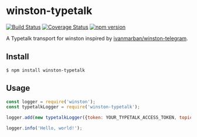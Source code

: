 winston-typetalk
===

[![Build Status](https://travis-ci.org/is2ei/winston-typetalk.svg?branch=master)][travis]
[![Coverage Status](https://coveralls.io/repos/github/is2ei/winston-typetalk/badge.svg?branch=master)][coveralls]
[![npm version](https://badge.fury.io/js/winston-typetalk.svg)][npm]

[travis]: https://travis-ci.org/is2ei/winston-typetalk
[coveralls]: https://coveralls.io/github/is2ei/winston-typetalk?branch=master
[npm]: https://badge.fury.io/js/winston-typetalk

A Typetalk transport for winston inspired by [ivanmarban/winston-telegram](https://github.com/ivanmarban/winston-telegram).

## Install

```
$ npm install winston-typetalk
```

## Usage

```javascript
const logger = require('winston');
const typetalkLogger = require('winston-typetalk');

logger.add(new typetalkLogger({token: YOUR_TYPETALK_ACCESS_TOKEN, topicId: TOPID_ID}));

logger.info('Hello, world!');
```
